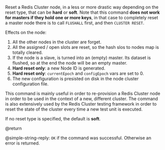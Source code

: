 Reset a Redis Cluster node, in a less or more drastic way depending on the
reset type, that can be **hard** or **soft**. Note that this command
**does not work for masters if they hold one or more keys**, in that case
to completely reset a master node there is to call `FLUSHALL` first, and then
`CLUSTER RESET`.

Effects on the node:

1. All the other nodes in the cluster are forget.
2. All the assigned / open slots are reset, so the hash slos to nodes map is totally cleared.
3. If the node is a slave, is turned into an (empty) master. Its dataset is flushed, so at the end the node will be an empty master.
4. **Hard reset only**: a new Node ID is generated.
5. **Hard reset only**: `currentEpoch` and `configEpoch` vars are set to 0.
6. The new configuration is presisted on disk in the node cluster configuration file.

This command is mainly useful in order to re-provision a Redis Cluster node
in order to be used in the context of a new, different cluster. The command
is also extensively used by the Redis Cluster testing framework in order to
reset the state of the cluster every time a new test unit is executed.

If no reset type is specified, the default is **soft**.

@return

@simple-string-reply: `OK` if the command was successful. Otherwise an error is returned.
